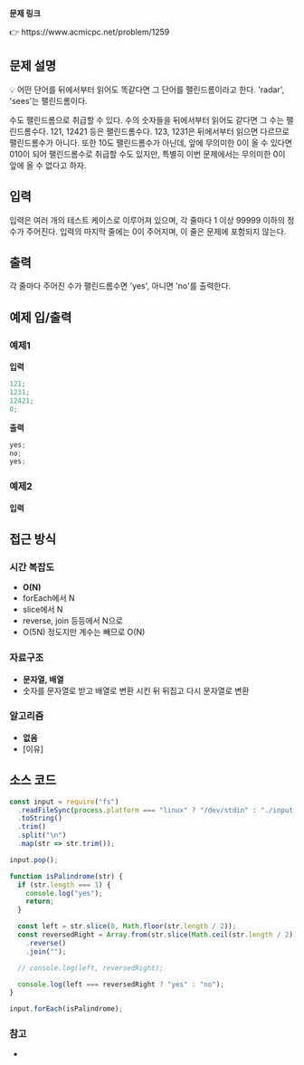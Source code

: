 **문제 링크**

<aside>
👉 https://www.acmicpc.net/problem/1259

</aside>

## 문제 설명

<aside>
💡 어떤 단어를 뒤에서부터 읽어도 똑같다면 그 단어를 팰린드롬이라고 한다. 'radar', 'sees'는 팰린드롬이다.

수도 팰린드롬으로 취급할 수 있다. 수의 숫자들을 뒤에서부터 읽어도 같다면 그 수는 팰린드롬수다. 121, 12421 등은 팰린드롬수다. 123, 1231은 뒤에서부터 읽으면 다르므로 팰린드롬수가 아니다. 또한 10도 팰린드롬수가 아닌데, 앞에 무의미한 0이 올 수 있다면 010이 되어 팰린드롬수로 취급할 수도 있지만, 특별히 이번 문제에서는 무의미한 0이 앞에 올 수 없다고 하자.

</aside>

## 입력

입력은 여러 개의 테스트 케이스로 이루어져 있으며, 각 줄마다 1 이상 99999 이하의 정수가 주어진다. 입력의 마지막 줄에는 0이 주어지며, 이 줄은 문제에 포함되지 않는다.

## 출력

각 줄마다 주어진 수가 팰린드롬수면 'yes', 아니면 'no'를 출력한다.

## 예제 입/출력

### 예제1

**입력**

```jsx
121;
1231;
12421;
0;
```

**출력**

```jsx
yes;
no;
yes;
```

### 예제2

**입력**

## 접근 방식

### 시간 복잡도

- **O(N)**
- forEach에서 N
- slice에서 N
- reverse, join 등등에서 N으로
- O(5N) 정도지만 계수는 빼므로 O(N)

### 자료구조

- **문자열, 배열**
- 숫자를 문자열로 받고 배열로 변환 시킨 뒤 뒤집고 다시 문자열로 변환

### 알고리즘

- **없음**
- [이유]

## 소스 코드

```jsx
const input = require("fs")
  .readFileSync(process.platform === "linux" ? "/dev/stdin" : "./input.txt")
  .toString()
  .trim()
  .split("\n")
  .map(str => str.trim());

input.pop();

function isPalindrome(str) {
  if (str.length === 1) {
    console.log("yes");
    return;
  }

  const left = str.slice(0, Math.floor(str.length / 2));
  const reversedRight = Array.from(str.slice(Math.ceil(str.length / 2)))
    .reverse()
    .join("");

  // console.log(left, reversedRight);

  console.log(left === reversedRight ? "yes" : "no");
}

input.forEach(isPalindrome);
```

### 참고

-
